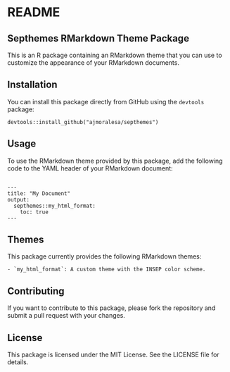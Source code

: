 # README

## Septhemes RMarkdown Theme Package

This is an R package containing an RMarkdown theme that you can use to customize the appearance of your RMarkdown documents.

## Installation

You can install this package directly from GitHub using the `devtools` package:

```devtools::install_github("ajmoralesa/septhemes")```



## Usage

To use the RMarkdown theme provided by this package, add the following code to the YAML header of your RMarkdown document:



```{r}

---
title: "My Document"
output: 
  septhemes::my_html_format:
    toc: true
---

```


## Themes
This package currently provides the following RMarkdown themes:

    - `my_html_format`: A custom theme with the INSEP color scheme.


## Contributing
If you want to contribute to this package, please fork the repository and submit a pull request with your changes.

## License
This package is licensed under the MIT License. See the LICENSE file for details.